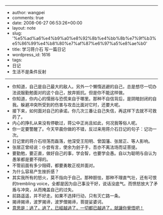 - --
- author: wangpei
- comments: true
- date: 2008-06-27 06:53:26+00:00
- layout: note
- slug: '%e5%ad%a6%e4%b9%a0%e8%92%8b%e4%bb%8b%e7%9f%b3%e5%86%99%e4%b8%80%e7%af%87%e6%97%a5%e8%ae%b0'
- title: 学习蒋介石 写一篇日记
- wordpress_id: 1616
- tags:
- 日记
- 生活不是条件反射
- --
- 你知道，自己是自己最大的敌人。另外一个懒惰逃避的自己，总是想尽一切办法说服勤勉面对的这个自己，放弃抵抗。但是你不能这样做。
- 你知道，你内心的懦弱与恐慌来自于哪里。那种不自信背后，是阴暗封闭的自我。躲避冲突所受到的伤害与攻击比面对它时，还要大呢。
- 接下来，如何面对自己的承诺。你几次三番让自己失信，再这样下去就不可救药了。
- 内心的挣扎从来没有停歇过，蒋公中正尚且如此，何况我等俗人呢。
- 你一定要警醒了。今天早晨你做的不错，反过来用蒋介石日记的句子：记功一次。
- 日记里的蒋介石坦荡而磊落，他深受王阳明、曾国藩、张居正、等人影响。
- 张居正曾经说：仆尝有言，使余为刽子手，吾亦不离法场而证菩提。
- 要勤勉，要正直，做好自己的事，学会智，也要学会愚。自以为聪明与自认为愚笨都是要不得的。
- 不管前面有多少阻碍，都要勇敢正视并面对。
- 为什么容易产生挫折感？
- 其实我所有的怒火，莫不指向于自己。那种胆怯，那种不理直气壮，还有可恨的trembling voice，全都是因为自己事没干好，说话没底气。而愤怒放大了矛盾与冲突，从而掩盖自己的过失。
- 前路遥遥，并不好走。如果不选择行动，只有灭亡路一条。
- 揭谛揭谛，波罗揭谛，波罗僧揭谛，菩提娑婆诃。
- [意思是：過了，過了，已經越過了，一切都已越過了，就讓你覺悟吧！](http://daimones.blogspot.com/2008/06/blog-post_27.html)
